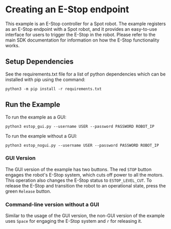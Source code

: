 <!--
Copyright (c) 2020 Boston Dynamics, Inc.  All rights reserved.

Downloading, reproducing, distributing or otherwise using the SDK Software
is subject to the terms and conditions of the Boston Dynamics Software
Development Kit License (20191101-BDSDK-SL).
-->

# Creating an E-Stop endpoint

This example is an E-Stop controller for a Spot robot. The example registers as an E-Stop endpoint
with a Spot robot, and it provides an easy-to-use interface for users to trigger the E-Stop in the
robot. Please refer to the main SDK documentation for information on how the E-Stop functionality
works.

## Setup Dependencies

See the requirements.txt file for a list of python dependencies which can be installed with pip
using the command:

```
python3 -m pip install -r requirements.txt
```

## Run the Example

To run the example as a GUI:
```
python3 estop_gui.py --username USER --password PASSWORD ROBOT_IP
```
To run the example without a GUI:
```
python3 estop_nogui.py --username USER --password PASSWORD ROBOT_IP
```

### GUI Version
The GUI version of the example has two buttons. The red `STOP` button
engages the robot's E-Stop system, which cuts off power to all the motors. This operation also
changes the E-Stop status to `ESTOP_LEVEL_CUT`. To release the E-Stop and transition the robot to
an operational state, press the green `Release` button.

### Command-line version without a GUI
Similar to the usage of the GUI version, the non-GUI version of the example uses `Space` for
engaging the E-Stop system and `r` for releasing it. 
